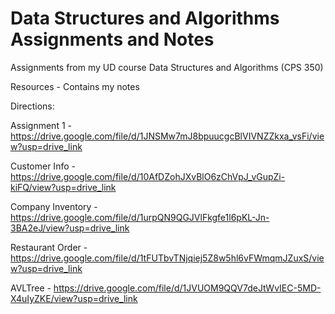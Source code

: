 # Data Structures and Algorithms Assignments and Notes

Assignments from my UD course Data Structures and Algorithms (CPS 350)

Resources - Contains my notes

Directions:

Assignment 1 - https://drive.google.com/file/d/1JNSMw7mJ8bpuucgcBlVIVNZZkxa_vsFi/view?usp=drive_link

Customer Info - https://drive.google.com/file/d/10AfDZohJXvBlO6zChVpJ_vGupZi-kiFQ/view?usp=drive_link

Company Inventory - https://drive.google.com/file/d/1urpQN9QGJVlFkgfe1l6pKL-Jn-3BA2eJ/view?usp=drive_link

Restaurant Order - https://drive.google.com/file/d/1tFUTbvTNjqiej5Z8w5hl6vFWmqmJZuxS/view?usp=drive_link

AVLTree - https://drive.google.com/file/d/1JVUOM9QQV7deJtWvIEC-5MD-X4uIyZKE/view?usp=drive_link
